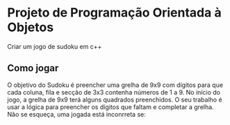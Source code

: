 # Projeto de Programação Orientada à Objetos
Criar um jogo de sudoku em c++

## Como jogar
O objetivo do Sudoku é preencher uma grelha de 9x9 com dígitos para que cada coluna, fila e secção de 3x3 contenha números de 1 a 9. No início do jogo, a grelha de 9x9 terá alguns quadrados preenchidos. O seu trabalho é usar a lógica para preencher os dígitos que faltam e completar a grelha. Não se esqueça, uma jogada está inconrreta se:
